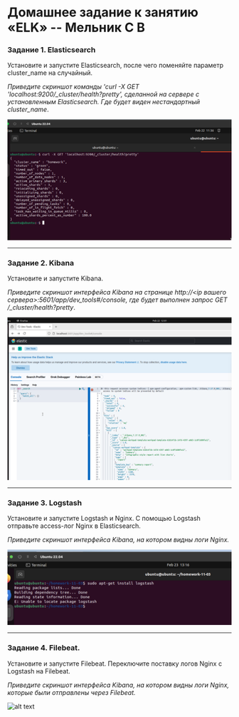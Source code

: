 # Домашнее задание к занятию «ELK» -- Мельник С В

### Задание 1. Elasticsearch

Установите и запустите Elasticsearch, после чего поменяйте параметр cluster_name на случайный.

_Приведите скриншот команды 'curl -X GET 'localhost:9200/\_cluster/health?pretty', сделанной на сервере с установленным Elasticsearch. Где будет виден нестандартный cluster_name_.

![alt text](https://github.com/DeluxWebSite/homework/blob/main/Снимок%20экрана%202025-02-22%20в%2014.36.21.png)

---

### Задание 2. Kibana

Установите и запустите Kibana.

_Приведите скриншот интерфейса Kibana на странице http://<ip вашего сервера>:5601/app/dev_tools#/console, где будет выполнен запрос GET /\_cluster/health?pretty_.

![alt text](https://github.com/DeluxWebSite/homework/blob/main/Снимок%20экрана%202025-02-22%20в%2015.01.43.png)

---

### Задание 3. Logstash

Установите и запустите Logstash и Nginx. С помощью Logstash отправьте access-лог Nginx в Elasticsearch.

_Приведите скриншот интерфейса Kibana, на котором видны логи Nginx._

![alt text](https://github.com/DeluxWebSite/homework/blob/main/Снимок%20экрана%202025-02-23%20в%2016.16.14.png)

---

### Задание 4. Filebeat.

Установите и запустите Filebeat. Переключите поставку логов Nginx с Logstash на Filebeat.

_Приведите скриншот интерфейса Kibana, на котором видны логи Nginx, которые были отправлены через Filebeat._

![alt text]()
